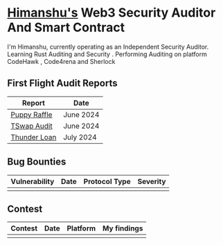 
# [Himanshu's]() Web3 Security Auditor And Smart Contract

I'm Himanshu, currently operating as an Independent Security Auditor. Learning Rust Auditing and Security . Performing Auditing on platform CodeHawk , Code4rena and Sherlock


## First Flight Audit Reports

| Report                              | Date |
| ----------------------------------- | --   |
| [Puppy Raffle](https://github.com/772005himanshu/Audit-Reports-2024/blob/main/PuppyRaffle-report.pdf)| June 2024|
| [TSwap Audit](https://github.com/772005himanshu/Audit-Reports-2024/blob/main/20-06-2024--TSwap-Audit-report.md)|June 2024|
| [Thunder Loan](https://github.com/772005himanshu/Audit-Reports-2024/blob/main/02-07-2024-ThunderLoan-Audit-Report.md)| July 2024|


## Bug Bounties

| Vulnerability                                      | Date |Protocol Type |Severity |
| -------------------------------------------------- | --   |------------ | ------- |
|  |  |  |  | 


## Contest 

| Contest | Date | Platform | My findings |
| ------- | ---- | -------- | ----------- |
|||||
